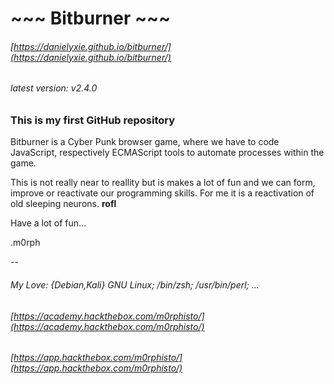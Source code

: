 
#                      ~~~ Bitburner ~~~ 

###### [https://danielyxie.github.io/bitburner/](https://danielyxie.github.io/bitburner/)
###### latest version: v2.4.0

### This is my first GitHub repository

Bitburner is a Cyber Punk browser game, where we have to code
JavaScript, respectively ECMAScript tools to automate processes
within the game.

This is not really near to reallity but is makes a lot of fun and we can
form, improve or reactivate our programming skills. For me it is a
reactivation of old sleeping neurons. **rofl**


Have a lot of fun...

.m0rph

-- 

###### My Love: {Debian,Kali} GNU Linux; /bin/zsh; /usr/bin/perl; ...

###### [https://academy.hackthebox.com/m0rphisto/](https://academy.hackthebox.com/m0rphisto/)
###### [https://app.hackthebox.com/m0rphisto/](https://app.hackthebox.com/m0rphisto/)

